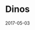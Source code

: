 ---
title: Dinos
date: '2017-05-03'
thumb_image: images/mar-2yo/dinos.jpg
thumb_image_alt: Dinos
image: images/mar-2yo/dinos.jpg
image_alt: Dinos
template: project
---	